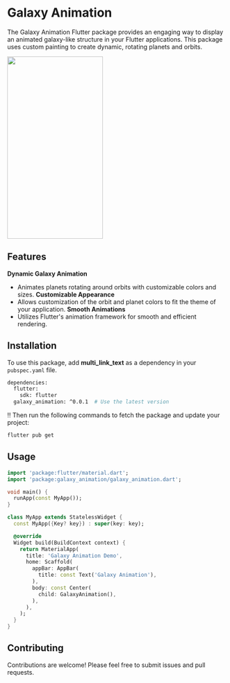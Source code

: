 # Galaxy Animation

The Galaxy Animation Flutter package provides an engaging way to display an animated galaxy-like structure in your Flutter applications. This package uses custom painting to create dynamic, rotating planets and orbits.

<img src="https://github.com/therasuldev/galaxy-animation/assets/74558294/3d5796d0-f4df-49ca-b538-6603957b04c9" width = "220" height = "420">

## Features
**Dynamic Galaxy Animation**
- Animates planets rotating around orbits with customizable colors and sizes.
**Customizable Appearance**
- Allows customization of the orbit and planet colors to fit the theme of your application.
**Smooth Animations**
- Utilizes Flutter's animation framework for smooth and efficient rendering.



## Installation

To use this package, add **multi_link_text** as a dependency in your `pubspec.yaml` file.

```bash
dependencies:
  flutter:
    sdk: flutter
  galaxy_animation: ^0.0.1  # Use the latest version
```
‼️ Then run the following commands to fetch the package and update your project:
```bash
flutter pub get
```


## Usage


```dart
import 'package:flutter/material.dart';
import 'package:galaxy_animation/galaxy_animation.dart';

void main() {
  runApp(const MyApp());
}

class MyApp extends StatelessWidget {
  const MyApp({Key? key}) : super(key: key);

  @override
  Widget build(BuildContext context) {
    return MaterialApp(
      title: 'Galaxy Animation Demo',
      home: Scaffold(
        appBar: AppBar(
          title: const Text('Galaxy Animation'),
        ),
        body: const Center(
          child: GalaxyAnimation(),
        ),
      ),
    );
  }
}


```

## Contributing
Contributions are welcome! Please feel free to submit issues and pull requests.
